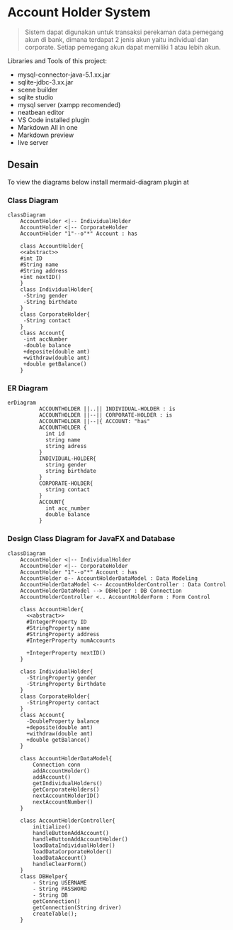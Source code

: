 # Account Holder System
> Sistem dapat digunakan untuk transaksi perekaman data pemegang akun di bank, dimana terdapat 2 jenis akun yaitu individual dan corporate.
> Setiap pemegang akun dapat memiliki 1 atau lebih akun.

Libraries and Tools of this project:
- mysql-connector-java-5.1.xx.jar
- sqlite-jdbc-3.xx.jar
- scene builder
- sqlite studio
- mysql server (xampp recomended)
- neatbean editor
- VS Code installed plugin
-   Markdown All in one
-   Markdown preview
-   live server

## Desain
To view the diagrams below install mermaid-diagram plugin at
### Class Diagram

```mermaid
classDiagram
    AccountHolder <|-- IndividualHolder
    AccountHolder <|-- CorporateHolder
    AccountHolder "1"--o"*" Account : has

    class AccountHolder{
    <<abstract>>
    #int ID
    #String name
    #String address
    +int nextID()
    }
    class IndividualHolder{
     -String gender
     -String birthdate
    }
    class CorporateHolder{
     -String contact
    }
    class Account{
     -int accNumber
     -double balance
     +deposite(double amt)
     +withdraw(double amt)
     +double getBalance()
    }   

```

### ER Diagram

```mermaid
erDiagram
          ACCOUNTHOLDER ||..|| INDIVIDUAL-HOLDER : is
          ACCOUNTHOLDER ||--|| CORPORATE-HOLDER : is
          ACCOUNTHOLDER ||--|{ ACCOUNT: "has"
          ACCOUNTHOLDER {
            int id
            string name
            string adress
          }
          INDIVIDUAL-HOLDER{
            string gender
            string birthdate
          }
          CORPORATE-HOLDER{
            string contact
          }
          ACCOUNT{
            int acc_number
            double balance
          }
```
### Design Class Diagram for JavaFX and Database
```mermaid
classDiagram
    AccountHolder <|-- IndividualHolder
    AccountHolder <|-- CorporateHolder
    AccountHolder "1"--o"*" Account : has
    AccountHolder o-- AccountHolderDataModel : Data Modeling
    AccountHolderDataModel <-- AccountHolderController : Data Control
    AccountHolderDataModel --> DBHelper : DB Connection
    AccountHolderController <.. AccountHolderForm : Form Control      

    class AccountHolder{
      <<abstract>>
      #IntegerProperty ID
      #StringProperty name
      #StringProperty address
      #IntegerProperty numAccounts
      
      +IntegerProperty nextID()
    }
    
    class IndividualHolder{
      -StringProperty gender
      -StringProperty birthdate
    }
    class CorporateHolder{
      -StringProperty contact
    }
    class Account{
      -DoubleProperty balance
      +deposite(double amt)
      +withdraw(double amt)
      +double getBalance()
    }

    class AccountHolderDataModel{
        Connection conn
        addAccountHolder()
        addAccount()
        getIndividualHolders()
        getCorporateHolders()
        nextAccountHolderID()
        nextAccountNumber()
    }

    class AccountHolderController{
        initialize()
        handleButtonAddAccount()
        handleButtonAddAccountHolder()
        loadDataIndividualHolder()
        loadDataCorporateHolder()
        loadDataAccount()
        handleClearForm()
    }
    class DBHelper{
        - String USERNAME
        - String PASSWORD
        - String DB
        getConnection()
        getConnection(String driver)
        createTable();
    }
